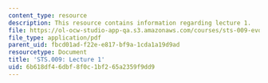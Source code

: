 ```yaml
---
content_type: resource
description: This resource contains information regarding lecture 1.
file: https://ol-ocw-studio-app-qa.s3.amazonaws.com/courses/sts-009-evolution-and-society-spring-2012/6b618df46dbf8f0c1bf265a2359f9dd9_MITSTS_009S12_lec1.pdf
file_type: application/pdf
parent_uid: fbcd01ad-f22e-e817-bf9a-1cda1a19d9ad
resourcetype: Document
title: 'STS.009: Lecture 1'
uid: 6b618df4-6dbf-8f0c-1bf2-65a2359f9dd9
---
```

